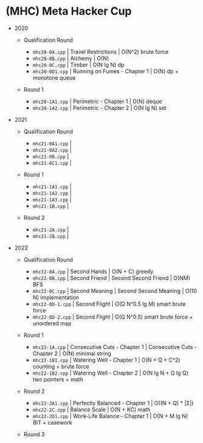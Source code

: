 # (MHC) Meta Hacker Cup

-   2020
    -   Qualification Round
        -   `mhc20-0A.cpp` | Travel Restrictions | O(N^2) brute force
        -   `mhc20-0B.cpp` | Alchemy | O(N)
        -   `mhc20-0C.cpp` | Timber | O(N lg N) dp
        -   `mhc20-0D1.cpp` | Running on Fumes - Chapter 1 | O(N) dp + monotone queue
        
    -   Round 1
        -   `mhc20-1A1.cpp` | Perimetric - Chapter 1 | O(N) deque
        -   `mhc20-1A2.cpp` | Perimetric - Chapter 2 | O(N lg N) set
        
-   2021
    -   Qualification Round
        -   `mhc21-0A1.cpp` | 
        -   `mhc21-0A2.cpp` | 
        -   `mhc21-0B.cpp` | 
        -   `mhc21-0C1.cpp` | 
        
    -   Round 1
        -   `mhc21-1A1.cpp` | 
        -   `mhc21-1A2.cpp` | 
        -   `mhc21-1A3.cpp` | 
        -   `mhc21-1B.cpp` | 
        
    -   Round 2
        -   `mhc21-2A.cpp` | 
        -   `mhc21-2B.cpp` | 
        
-   2022
    -   Qualification Round
        -   `mhc22-0A.cpp` | Second Hands | O(N + C) greedy
        -   `mhc22-0B.cpp` | Second Friend | Second Second Friend | O(NM) BFS
        -   `mhc22-0C.cpp` | Second Meaning | Second Second Meaning | O(10 N) implementation
        -   `mhc22-0D-1.cpp` | Second Flight | O(Q N^0.5 lg M) smart brute force
        -   `mhc22-0D-2.cpp` | Second Flight | O(Q N^0.5) smart brute force + unordered map
        
    -   Round 1
        -   `mhc22-1A.cpp` | Consecutive Cuts - Chapter 1 | Consecutive Cuts - Chapter 2 | O(N) minimal string
        -   `mhc22-1B1.cpp` | Watering Well - Chapter 1 | O(N + Q + C^2) counting + brute force
        -   `mhc22-1B2.cpp` | Watering Well - Chapter 2 | O(N lg N + Q lg Q) two pointers + math
        
    -   Round 2
        -   `mhc22-2A1.cpp` | Perfectly Balanced - Chapter 1 | O((N + Q) \* |Σ|)
        -   `mhc22-2C.cpp` | Balance Scale | O(N + KC) math
        -   `mhc22-2D1.cpp` | Work-Life Balance - Chapter 1 | O(N + M lg N) BIT + casework
        
    -   Round 3
